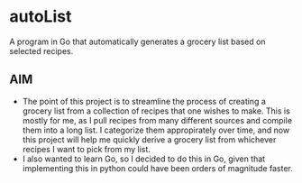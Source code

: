 # autoList
A program in Go that automatically generates a grocery list based on selected recipes. 


## AIM 
- The point of this project is to streamline the process of creating a grocery list from a collection of recipes that one wishes to make. This is mostly for me, as I pull recipes from many different sources and compile them into a long list. I categorize them appropirately over time, and now this project will help me quickly derive a grocery list from whichever recipes I want to pick from my list. 
- I also wanted to learn Go, so I decided to do this in Go, given that implementing this in python could have been orders of magnitude faster. 
